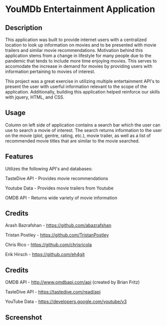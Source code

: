 # YouMDb Entertainment Application

## Description
This application was built to provide internet users with a centralized location to look up information on movies and to be presented with movie trailers and similar movie recommendations. Motivation behind this application stems from a change in lifestyle for many people due to the pandemic that tends to include more time enjoying movies. This serves to accomodate the increase in demand for movies by providing users with information pertaining to movies of interest. 

This project was a great exercise in utilizing multiple entertainment API's to present the user with userful information relevant to the scope of the application. Additionally, building this application helped reinforce our skills with jquery, HTML, and CSS. 

## Usage
Column on left side of application contains a search bar which the user can use to search a movie of interest. The search returns information to the user on the movie (plot, gentre, rating, etc.), movie trailer, as well as a list of recommended movie titles that are similar to the movie searched. 

## Features
Utilizes the following API's and databases:

TasteDive API - Provides movie recommendations 

Youtube Data - Provides movie trailers from Youtube

OMDB API - Returns wide variety of movie information

## Credits
Arash Bazrafshan - https://github.com/abazrafshan

Tristan Postley - https://github.com/TristanPostley

Chris Rico - https://github.com/chrisricola

Erik Hirsch - https://github.com/eh4git

## Credits
OMDB API - http://www.omdbapi.com/api (created by Brian Fritz)

TasteDive API - https://tastedive.com/read/api 

YouTube Data - https://developers.google.com/youtube/v3

## Screenshot
